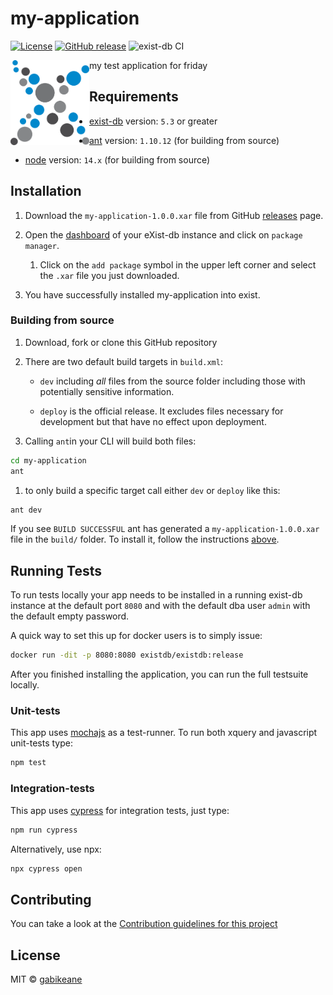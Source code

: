 # my-application

[![License][license-img]][license-url]
[![GitHub release][release-img]][release-url]
![exist-db CI](https://github.com/gabikeane/my-application/workflows/exist-db%20CI/badge.svg)

<img src="icon.png" align="left" width="25%"/>

my test application for friday

## Requirements

*   [exist-db](http://exist-db.org/exist/apps/homepage/index.html) version: `5.3` or greater

*   [ant](http://ant.apache.org) version: `1.10.12` \(for building from source\)

*   [node](http://nodejs.org) version: `14.x` \(for building from source\)
    

## Installation

1.  Download  the `my-application-1.0.0.xar` file from GitHub [releases](https://github.com/gabikeane/my-application/releases) page.

2.  Open the [dashboard](http://localhost:8080/exist/apps/dashboard/index.html) of your eXist-db instance and click on `package manager`.

    1.  Click on the `add package` symbol in the upper left corner and select the `.xar` file you just downloaded.

3.  You have successfully installed my-application into exist.

### Building from source

1.  Download, fork or clone this GitHub repository
2.  There are two default build targets in `build.xml`:
    *   `dev` including *all* files from the source folder including those with potentially sensitive information.
  
    *   `deploy` is the official release. It excludes files necessary for development but that have no effect upon deployment.
  
3.  Calling `ant`in your CLI will build both files:
  
```bash
cd my-application
ant
```

   1. to only build a specific target call either `dev` or `deploy` like this:
   ```bash   
   ant dev
   ```   

If you see `BUILD SUCCESSFUL` ant has generated a `my-application-1.0.0.xar` file in the `build/` folder. To install it, follow the instructions [above](#installation).



## Running Tests

To run tests locally your app needs to be installed in a running exist-db instance at the default port `8080` and with the default dba user `admin` with the default empty password.

A quick way to set this up for docker users is to simply issue:

```bash
docker run -dit -p 8080:8080 existdb/existdb:release
```

After you finished installing the application, you can run the full testsuite locally.

### Unit-tests

This app uses [mochajs](https://mochajs.org) as a test-runner. To run both xquery and javascript unit-tests type:

```bash
npm test
```

### Integration-tests

This app uses [cypress](https://www.cypress.io) for integration tests, just type:

```bash
npm run cypress
```

Alternatively, use npx:

```bash
npx cypress open
```


## Contributing

You can take a look at the [Contribution guidelines for this project](.github/CONTRIBUTING.md)

## License

MIT © [gabikeane](http://exist-db.org)

[license-img]: https://img.shields.io/badge/license-MIT-blue.svg
[license-url]: https://opensource.org/licenses/MIT
[release-img]: https://img.shields.io/badge/release-1.0.0-green.svg
[release-url]: https://github.com/gabikeane/my-application/releases/latest
